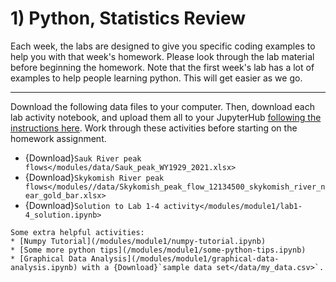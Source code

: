 # 1) Python, Statistics Review

Each week, the labs are designed to give you specific coding examples to help you with that week's homework.
Please look through the lab material before beginning the homework.  Note that the first week's lab has a lot of examples to help people learning python.  This will get easier as we go.

---

Download the following data files to your computer. Then, download each lab activity notebook, and upload them all to your JupyterHub [following the instructions here](/resources/b-learning-jupyter.html#jupyterhub). Work through these activities before starting on the homework assignment.

* {Download}`Sauk River peak flows</modules/data/Sauk_peak_WY1929_2021.xlsx>`
* {Download}`Skykomish River peak flows</modules//data/Skykomish_peak_flow_12134500_skykomish_river_near_gold_bar.xlsx>`
* {Download}`Solution to Lab 1-4 activity</modules/module1/lab1-4_solution.ipynb>`


```{note}
Some extra helpful activities:
* [Numpy Tutorial](/modules/module1/numpy-tutorial.ipynb)
* [Some more python tips](/modules/module1/some-python-tips.ipynb)
* [Graphical Data Analysis](/modules/module1/graphical-data-analysis.ipynb) with a {Download}`sample data set</data/my_data.csv>`.
```
